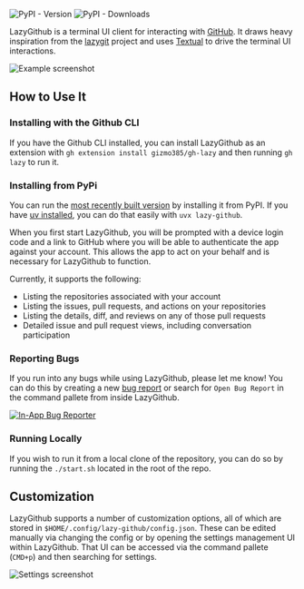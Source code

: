 ![PyPI - Version](https://img.shields.io/pypi/v/lazy-github) ![PyPI - Downloads](https://img.shields.io/pypi/dw/lazy-github)

LazyGithub is a terminal UI client for interacting with [GitHub](https://github.com). It draws heavy inspiration from the
[lazygit](https://github.com/jesseduffield/lazygit) project and uses [Textual](https://textual.textualize.io/) to drive the terminal UI interactions.

![Example screenshot](https://raw.githubusercontent.com/gizmo385/lazy-github/main/images/lazy-github-conversation-ui.svg)

## How to Use It

### Installing with the Github CLI

If you have the Github CLI installed, you can install LazyGithub as an extension with `gh extension install gizmo385/gh-lazy` and then running `gh lazy` to run it.

### Installing from PyPi

You can run the [most recently built version](https://pypi.org/project/lazy-github/) by installing it from PyPI. If you have [uv installed](https://github.com/astral-sh/uv), you can do that easily with `uvx lazy-github`.

When you first start LazyGithub, you will be prompted with a device login code and a link to GitHub
where you will be able to authenticate the app against your account. This allows the app to act on
your behalf and is necessary for LazyGithub to function.

Currently, it supports the following:

- Listing the repositories associated with your account 
- Listing the issues, pull requests, and actions on your repositories
- Listing the details, diff, and reviews on any of those pull requests
- Detailed issue and pull request views, including conversation participation

### Reporting Bugs

If you run into any bugs while using LazyGithub, please let me know! You can do this by creating a
new [bug report](https://github.com/gizmo385/gh-lazy/issues/new?template=bug_report.md) or search
for `Open Bug Report` in the command pallete from inside LazyGithub.

[![In-App Bug Reporter](https://asciinema.org/a/JiTZqOWyEjPzG4v1marSyTqUV.svg)](https://asciinema.org/a/JiTZqOWyEjPzG4v1marSyTqUV)

### Running Locally

If you wish to run it from a local clone of the repository, you can do so by running the `./start.sh` located in the root of the repo.

## Customization

LazyGithub supports a number of customization options, all of which are stored in `$HOME/.config/lazy-github/config.json`.
These can be edited manually via changing the config or by opening the settings management UI within LazyGithub. That UI
can be accessed via the command pallete (`CMD+p`) and then searching for settings.

![Settings screenshot](https://raw.githubusercontent.com/gizmo385/lazy-github/main/images/lazy-github-settings-ui.png)
